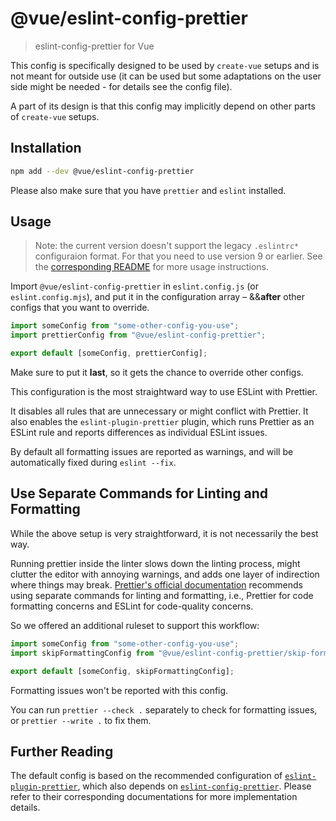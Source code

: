 # @vue/eslint-config-prettier

> eslint-config-prettier for Vue

This config is specifically designed to be used by `create-vue` setups
and is not meant for outside use (it can be used but some adaptations
on the user side might be needed - for details see the config file).

A part of its design is that this config may implicitly depend on
other parts of `create-vue` setups.

## Installation

```sh
npm add --dev @vue/eslint-config-prettier
```

Please also make sure that you have `prettier` and `eslint` installed.

## Usage

> Note: the current version doesn't support the legacy `.eslintrc*` configuraion format. For that you need to use version 9 or earlier. See the [corresponding README](https://www.npmjs.com/package/@vue/eslint-config-prettier/v/legacy-eslintrc) for more usage instructions.

Import `@vue/eslint-config-prettier` in `eslint.config.js` (or `eslint.config.mjs`), and put it in the configuration array – &&**after** other configs that you want to override.

```js
import someConfig from "some-other-config-you-use";
import prettierConfig from "@vue/eslint-config-prettier";

export default [someConfig, prettierConfig];
```

Make sure to put it **last**, so it gets the chance to override other configs.

This configuration is the most straightward way to use ESLint with Prettier.

It disables all rules that are unnecessary or might conflict with Prettier.
It also enables the `eslint-plugin-prettier` plugin, which runs Prettier as an ESLint rule and reports differences as individual ESLint issues.

By default all formatting issues are reported as warnings, and will be automatically fixed during `eslint --fix`.

## Use Separate Commands for Linting and Formatting

While the above setup is very straightforward, it is not necessarily the best way.

Running prettier inside the linter slows down the linting process, might clutter the editor with annoying warnings, and adds one layer of indirection where things may break.
[Prettier's official documentation](https://prettier.io/docs/en/integrating-with-linters.html) recommends using separate commands for linting and formatting, i.e., Prettier for code formatting concerns and ESLint for code-quality concerns.

So we offered an additional ruleset to support this workflow:

```js
import someConfig from "some-other-config-you-use";
import skipFormattingConfig from "@vue/eslint-config-prettier/skip-formatting";

export default [someConfig, skipFormattingConfig];
```

Formatting issues won't be reported with this config.

You can run `prettier --check .` separately to check for formatting issues, or `prettier --write .` to fix them.

## Further Reading

The default config is based on the recommended configuration of [`eslint-plugin-prettier`](https://github.com/prettier/eslint-plugin-prettier/#recommended-configuration), which also depends on [`eslint-config-prettier`](https://github.com/prettier/eslint-config-prettier). Please refer to their corresponding documentations for more implementation details.
